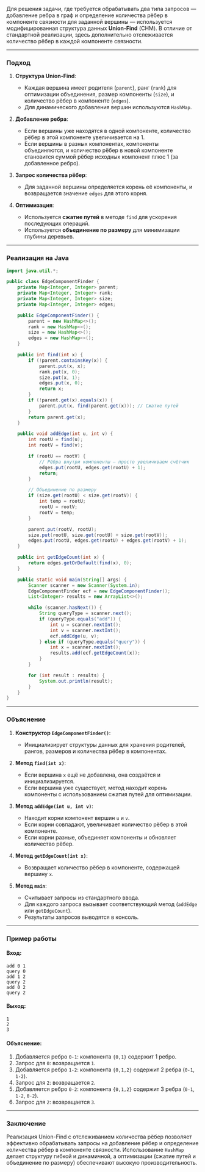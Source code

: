 Для решения задачи, где требуется обрабатывать два типа запросов — добавление ребра в граф и определение количества рёбер в компоненте связности для заданной вершины — используется модифицированная структура данных **Union-Find** (СНМ). В отличие от стандартной реализации, здесь дополнительно отслеживается количество рёбер в каждой компоненте связности.

---

### Подход

1. **Структура Union-Find**:
    - Каждая вершина имеет родителя (`parent`), ранг (`rank`) для оптимизации объединения, размер компоненты (`size`), и количество рёбер в компоненте (`edges`).
    - Для динамического добавления вершин используются `HashMap`.

2. **Добавление ребра**:
    - Если вершины уже находятся в одной компоненте, количество рёбер в этой компоненте увеличивается на 1.
    - Если вершины в разных компонентах, компоненты объединяются, и количество рёбер в новой компоненте становится суммой рёбер исходных компонент плюс 1 (за добавленное ребро).

3. **Запрос количества рёбер**:
    - Для заданной вершины определяется корень её компоненты, и возвращается значение `edges` для этого корня.

4. **Оптимизация**:
    - Используется **сжатие путей** в методе `find` для ускорения последующих операций.
    - Используется **объединение по размеру** для минимизации глубины деревьев.

---

### Реализация на Java

```java
import java.util.*;

public class EdgeComponentFinder {
    private Map<Integer, Integer> parent;
    private Map<Integer, Integer> rank;
    private Map<Integer, Integer> size;
    private Map<Integer, Integer> edges;

    public EdgeComponentFinder() {
        parent = new HashMap<>();
        rank = new HashMap<>();
        size = new HashMap<>();
        edges = new HashMap<>();
    }

    public int find(int x) {
        if (!parent.containsKey(x)) {
            parent.put(x, x);
            rank.put(x, 0);
            size.put(x, 1);
            edges.put(x, 0);
            return x;
        }
        if (!parent.get(x).equals(x)) {
            parent.put(x, find(parent.get(x))); // Сжатие путей
        }
        return parent.get(x);
    }

    public void addEdge(int u, int v) {
        int rootU = find(u);
        int rootV = find(v);

        if (rootU == rootV) {
            // Рёбра внутри компоненты — просто увеличиваем счётчик
            edges.put(rootU, edges.get(rootU) + 1);
            return;
        }

        // Объединение по размеру
        if (size.get(rootU) < size.get(rootV)) {
            int temp = rootU;
            rootU = rootV;
            rootV = temp;
        }

        parent.put(rootV, rootU);
        size.put(rootU, size.get(rootU) + size.get(rootV));
        edges.put(rootU, edges.get(rootU) + edges.get(rootV) + 1);
    }

    public int getEdgeCount(int x) {
        return edges.getOrDefault(find(x), 0);
    }

    public static void main(String[] args) {
        Scanner scanner = new Scanner(System.in);
        EdgeComponentFinder ecf = new EdgeComponentFinder();
        List<Integer> results = new ArrayList<>();

        while (scanner.hasNext()) {
            String queryType = scanner.next();
            if (queryType.equals("add")) {
                int u = scanner.nextInt();
                int v = scanner.nextInt();
                ecf.addEdge(u, v);
            } else if (queryType.equals("query")) {
                int x = scanner.nextInt();
                results.add(ecf.getEdgeCount(x));
            }
        }

        for (int result : results) {
            System.out.println(result);
        }
    }
}
```

---

### Объяснение

1. **Конструктор `EdgeComponentFinder()`**:
    - Инициализирует структуры данных для хранения родителей, рангов, размеров и количества рёбер в компонентах.

2. **Метод `find(int x)`**:
    - Если вершина `x` ещё не добавлена, она создаётся и инициализируется.
    - Если вершина уже существует, метод находит корень компоненты с использованием сжатия путей для оптимизации.

3. **Метод `addEdge(int u, int v)`**:
    - Находит корни компонент вершин `u` и `v`.
    - Если корни совпадают, увеличивает количество рёбер в этой компоненте.
    - Если корни разные, объединяет компоненты и обновляет количество рёбер.

4. **Метод `getEdgeCount(int x)`**:
    - Возвращает количество рёбер в компоненте, содержащей вершину `x`.

5. **Метод `main`**:
    - Считывает запросы из стандартного ввода.
    - Для каждого запроса вызывает соответствующий метод (`addEdge` или `getEdgeCount`).
    - Результаты запросов выводятся в консоль.

---

### Пример работы

#### Вход:
```
add 0 1
query 0
add 1 2
query 2
add 0 2
query 2
```

#### Выход:
```
1
2
3
```

#### Объяснение:
1. Добавляется ребро `0-1`: компонента `{0,1}` содержит 1 ребро.
2. Запрос для `0`: возвращается `1`.
3. Добавляется ребро `1-2`: компонента `{0,1,2}` содержит 2 ребра (`0-1`, `1-2`).
4. Запрос для `2`: возвращается `2`.
5. Добавляется ребро `0-2`: компонента `{0,1,2}` содержит 3 ребра (`0-1`, `1-2`, `0-2`).
6. Запрос для `2`: возвращается `3`.

---

### Заключение

Реализация Union-Find с отслеживанием количества рёбер позволяет эффективно обрабатывать запросы на добавление рёбер и определение количества рёбер в компоненте связности. Использование `HashMap` делает структуру гибкой и динамичной, а оптимизации (сжатие путей и объединение по размеру) обеспечивают высокую производительность.